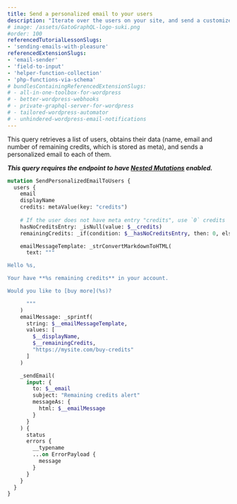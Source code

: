 ```yaml
---
title: Send a personalized email to your users
description: "Iterate over the users on your site, and send a customized email to each of them"
# image: /assets/GatoGraphQL-logo-suki.png
#order: 100
referencedTutorialLessonSlugs:
- 'sending-emails-with-pleasure'
referencedExtensionSlugs:
- 'email-sender'
- 'field-to-input'
- 'helper-function-collection'
- 'php-functions-via-schema'
# bundlesContainingReferencedExtensionSlugs:
# - all-in-one-toolbox-for-wordpress
# - better-wordpress-webhooks
# - private-graphql-server-for-wordpress
# - tailored-wordpress-automator
# - unhindered-wordpress-email-notifications
---
```


This query retrieves a list of users, obtains their data (name, email and number of remaining credits, which is stored as meta), and sends a personalized email to each of them.

**_This query requires the endpoint to have [Nested Mutations](https://gatographql.com/guides/schema/using-nested-mutations/) enabled._**

```graphql
mutation SendPersonalizedEmailToUsers {
  users {
    email
    displayName
    credits: metaValue(key: "credits")
    
    # If the user does not have meta entry "credits", use `0` credits
    hasNoCreditsEntry: _isNull(value: $__credits)
    remainingCredits: _if(condition: $__hasNoCreditsEntry, then: 0, else: $__credits)

    emailMessageTemplate: _strConvertMarkdownToHTML(
      text: """

Hello %s,

Your have **%s remaining credits** in your account.

Would you like to [buy more](%s)?

      """
    )
    emailMessage: _sprintf(
      string: $__emailMessageTemplate,
      values: [
        $__displayName,
        $__remainingCredits,
        "https://mysite.com/buy-credits"
      ]
    )

    _sendEmail(
      input: {
        to: $__email
        subject: "Remaining credits alert"
        messageAs: {
          html: $__emailMessage
        }
      }
    ) {
      status
      errors {
        __typename
        ...on ErrorPayload {
          message
        }
      }
    }
  }
}
```
